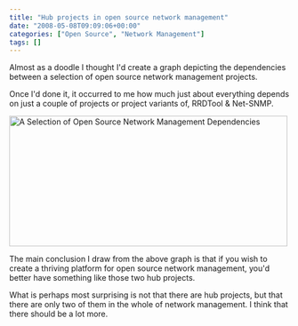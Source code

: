 ```yaml
---
title: "Hub projects in open source network management"
date: "2008-05-08T09:09:06+00:00"
categories: ["Open Source", "Network Management"]
tags: []
---
```


Almost as a doodle I thought I'd create a graph depicting the dependencies between a selection of open source  network management projects.

Once I'd done it, it occurred to me how much just about everything depends on just a couple of projects or project variants of, RRDTool &amp; Net-SNMP.

<a href="/images/uploads/2008/05/ossnms-dependencies1.jpg"><img class="alignnone size-full wp-image-418" title="ossnms-dependencies1" src="/image/uploads/2008/05/ossnms-dependencies1.jpg" alt="A Selection of Open Source Network Management Dependencies" width="500" height="235" /></a>

The main conclusion I draw from the above graph is that if you wish to create a thriving platform for open source network management, you'd better have something like those two hub projects.

What is perhaps most surprising is not that there are hub projects, but that there are only two of them in the whole of network management. I think that there should be a lot more.
